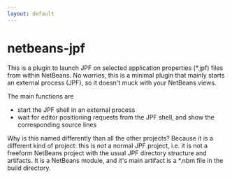 ```yaml
---
layout: default
---
```


# netbeans-jpf #

This is a plugin to launch JPF on selected application properties (*.jpf) files from within NetBeans. No worries, this is a minimal plugin that mainly starts an external process (JPF), so it doesn't muck with your NetBeans views.

The main functions are

 - start the JPF shell in an external process
 - wait for editor positioning requests from the JPF shell, and show the corresponding source lines

Why is this named differently than all the other projects? Because it is a different kind of project: this is *not* a normal JPF project, i.e. it is not a freeform NetBeans project with the usual JPF directory structure and artifacts. It is a NetBeans module, and it's main artifact is a *.nbm file in the build directory.
